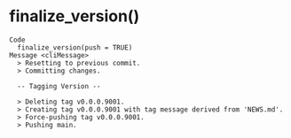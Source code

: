 # finalize_version()

    Code
      finalize_version(push = TRUE)
    Message <cliMessage>
      > Resetting to previous commit.
      > Committing changes.
      
      -- Tagging Version --
      
      > Deleting tag v0.0.0.9001.
      > Creating tag v0.0.0.9001 with tag message derived from 'NEWS.md'.
      > Force-pushing tag v0.0.0.9001.
      > Pushing main.

